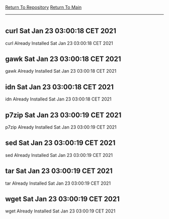 [Return To Repository](https://github.com/bast69/piholeparser/)
[Return To Main](https://github.com/bast69/piholeparser/blob/master/RecentRunLogs/Mainlog.md)
____________________________________
# 
## curl Sat Jan 23 03:00:18 CET 2021
curl Already Installed Sat Jan 23 03:00:18 CET 2021
## gawk Sat Jan 23 03:00:18 CET 2021
gawk Already Installed Sat Jan 23 03:00:18 CET 2021
## idn Sat Jan 23 03:00:18 CET 2021
idn Already Installed Sat Jan 23 03:00:18 CET 2021
## p7zip Sat Jan 23 03:00:19 CET 2021
p7zip Already Installed Sat Jan 23 03:00:19 CET 2021
## sed Sat Jan 23 03:00:19 CET 2021
sed Already Installed Sat Jan 23 03:00:19 CET 2021
## tar Sat Jan 23 03:00:19 CET 2021
tar Already Installed Sat Jan 23 03:00:19 CET 2021
## wget Sat Jan 23 03:00:19 CET 2021
wget Already Installed Sat Jan 23 03:00:19 CET 2021
